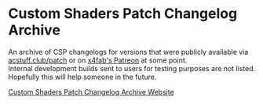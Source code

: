 # Custom Shaders Patch Changelog Archive
An archive of CSP changelogs for versions that were publicly available via [acstuff.club/patch](https://acstuff.club/patch/) or on [x4fab's Patreon](https://www.patreon.com/x4fab) at some point.    
Internal development builds sent to users for testing purposes are not listed.  
Hopefully this will help someone in the future.

[Custom Shaders Patch Changelog Archive Website](https://c1xtz.github.io/ac-csp-changelog-archive/)